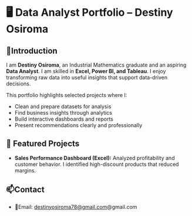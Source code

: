 # 🖥️ Data Analyst Portfolio – Destiny Osiroma  

## 👋Introduction  
I am **Destiny Osiroma**, an Industrial Mathematics graduate and an aspiring **Data Analyst**. I am skilled in **Excel, Power BI, and Tableau**. I enjoy transforming raw data into useful insights that support data-driven decisions.  

This portfolio highlights selected projects where I:  
- Clean and prepare datasets for analysis  
- Find business insights through analytics  
- Build interactive dashboards and reports  
- Present recommendations clearly and professionally  

## 🚀 Featured Projects  
- **Sales Performance Dashboard (Excel):** Analyzed profitability and customer behavior. I identified high-discount products that reduced margins.   

## 📫Contact  
- 📧Email: destinyosiroma78@gmail.com@gmail.com    

